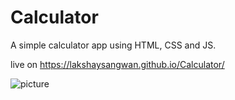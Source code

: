 # Calculator
A simple calculator app using HTML, CSS and JS.


live on https://lakshaysangwan.github.io/Calculator/


![picture](imgur.com/a/qZK1Fb9)
